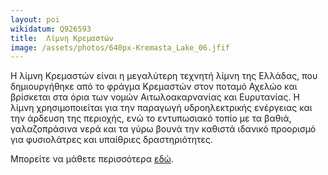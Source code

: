 ```yaml
---
layout: poi
wikidatum: Q926593
title:  Λίμνη Κρεμαστών
image: /assets/photos/640px-Kremasta_Lake_06.jfif
---
```


Η λίμνη Κρεμαστών είναι η μεγαλύτερη τεχνητή λίμνη της Ελλάδας, που δημιουργήθηκε από το φράγμα Κρεμαστών στον ποταμό Αχελώο και βρίσκεται στα όρια των νομών Αιτωλοακαρνανίας και Ευρυτανίας. Η λίμνη χρησιμοποιείται για την παραγωγή υδροηλεκτρικής ενέργειας και την άρδευση της περιοχής, ενώ το εντυπωσιακό τοπίο με τα βαθιά, γαλαζοπράσινα νερά και τα γύρω βουνά την καθιστά ιδανικό προορισμό για φυσιολάτρες και υπαίθριες δραστηριότητες. 
<p>Μπορείτε να μάθετε περισσότερα <a href="https://edoagrafa.gr/festival/" target="_blank">εδώ</a>.</p>
